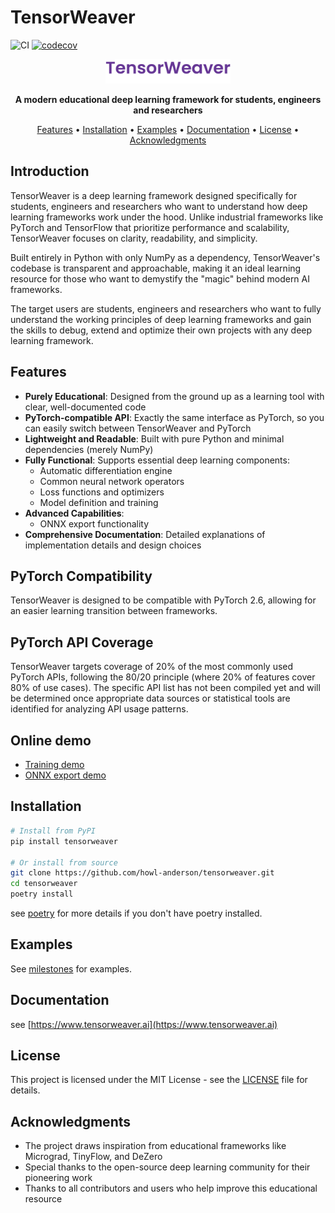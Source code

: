 # TensorWeaver

![CI](https://github.com/howl-anderson/tensorweaver/actions/workflows/ci.yml/badge.svg)
[![codecov](https://codecov.io/gh/howl-anderson/tensorweaver/branch/main/graph/badge.svg)](https://codecov.io/gh/howl-anderson/tensorweaver)

<p align="center">
  <img src="docs/assets/logo.png" alt="TensorWeaver Logo" width="200"/>
</p>

<p align="center">
  <strong>A modern educational deep learning framework for students, engineers and researchers</strong>
</p>

<p align="center">
  <a href="#features">Features</a> •
  <a href="#installation">Installation</a> •
  <a href="#examples">Examples</a> •
  <a href="#documentation">Documentation</a> •
  <a href="#license">License</a> •
  <a href="#acknowledgments">Acknowledgments</a>
</p>

## Introduction

TensorWeaver is a deep learning framework designed specifically for students, engineers and researchers who want to understand how deep learning frameworks work under the hood. Unlike industrial frameworks like PyTorch and TensorFlow that prioritize performance and scalability, TensorWeaver focuses on clarity, readability, and simplicity.

Built entirely in Python with only NumPy as a dependency, TensorWeaver's codebase is transparent and approachable, making it an ideal learning resource for those who want to demystify the "magic" behind modern AI frameworks.

The target users are students, engineers and researchers who want to fully understand the working principles of deep learning frameworks and gain the skills to debug, extend and optimize their own projects with any deep learning framework.

## Features

- **Purely Educational**: Designed from the ground up as a learning tool with clear, well-documented code
- **PyTorch-compatible API**: Exactly the same interface as PyTorch, so you can easily switch between TensorWeaver and PyTorch
- **Lightweight and Readable**: Built with pure Python and minimal dependencies (merely NumPy)
- **Fully Functional**: Supports essential deep learning components:
  - Automatic differentiation engine
  - Common neural network operators
  - Loss functions and optimizers
  - Model definition and training
- **Advanced Capabilities**:
  - ONNX export functionality
- **Comprehensive Documentation**: Detailed explanations of implementation details and design choices

## PyTorch Compatibility

TensorWeaver is designed to be compatible with PyTorch 2.6, allowing for an easier learning transition between frameworks.

## PyTorch API Coverage

TensorWeaver targets coverage of 20% of the most commonly used PyTorch APIs, following the 80/20 principle (where 20% of features cover 80% of use cases). The specific API list has not been compiled yet and will be determined once appropriate data sources or statistical tools are identified for analyzing API usage patterns.

## Online demo

* <a href="https://mybinder.org/v2/gh/howl-anderson/tensorweaver/HEAD?urlpath=%2Fdoc%2Ftree%2Fmilestones%2F01_linear_regression%2Fdemo.ipynb" target="_blank">Training demo</a>
* <a href="https://mybinder.org/v2/gh/howl-anderson/tensorweaver/HEAD?urlpath=%2Fdoc%2Ftree%2Fmilestones%2F02_onnx_export%2Fdemo.ipynb" target="_blank">ONNX export demo</a>

## Installation

```bash
# Install from PyPI
pip install tensorweaver

# Or install from source
git clone https://github.com/howl-anderson/tensorweaver.git
cd tensorweaver
poetry install
```

see [poetry](https://python-poetry.org/docs/#installation) for more details if you don't have poetry installed.

## Examples

See [milestones](milestones/) for examples.


## Documentation

see [https://www.tensorweaver.ai](https://www.tensorweaver.ai)

## License

This project is licensed under the MIT License - see the [LICENSE](LICENSE) file for details.

## Acknowledgments

- The project draws inspiration from educational frameworks like Micrograd, TinyFlow, and DeZero
- Special thanks to the open-source deep learning community for their pioneering work
- Thanks to all contributors and users who help improve this educational resource